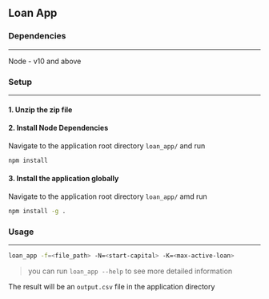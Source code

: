 ## Loan App

### Dependencies

---

Node - v10 and above

### Setup

---

#### 1. Unzip the zip file

#### 2. Install Node Dependencies

Navigate to the application root directory `loan_app/` and run

```bash
npm install
```

#### 3. Install the application globally

Navigate to the application root directory `loan_app/` amd run

```bash
npm install -g .
```

### Usage

---

```bash
loan_app -f=<file_path> -N=<start-capital> -K=<max-active-loan>
```

> you can run `loan_app --help` to see more detailed information

The result will be an `output.csv` file in the application directory
